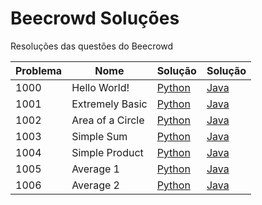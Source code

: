 # Beecrowd Soluções
Resoluções das questões do Beecrowd

| Problema  |  Nome  |  Solução  |  Solução  |
| --------- | ------ | --------- | --------- |
|  1000 | Hello World!  | [Python](./Python/1000.py)|[Java](./Java/1000.java)|
|  1001 | Extremely Basic  | [Python](./Python/1001.py)|[Java](./Java/1001.java)|
|  1002 | Area of a Circle  | [Python](./Python/1002.py)|[Java](./Java/1002.java)|
|  1003 | Simple Sum  | [Python](./Python/1003.py)|[Java](./Java/1003.java)|
|  1004 | Simple Product | [Python](./Python/1004.py)|[Java](./Java/1004.java)|
|  1005 | Average 1  | [Python](./Python/1005.py)|[Java](./Java/1005.java)|
|  1006 | Average 2  | [Python](./Python/1006.py)|[Java](./Java/1006.java)|
